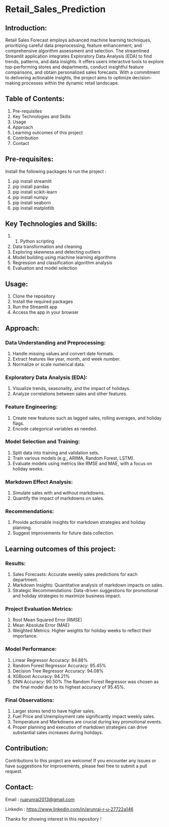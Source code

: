 # Retail_Sales_Prediction
## Introduction:
Retail Sales Forecast employs advanced machine learning techniques, prioritizing careful data preprocessing, feature enhancement, and comprehensive algorithm assessment and selection. The streamlined Streamlit application integrates Exploratory Data Analysis (EDA) to find trends, patterns, and data insights. It offers users interactive tools to explore top-performing stores and departments, conduct insightful feature comparisons, and obtain personalized sales forecasts. With a commitment to delivering actionable insights, the project aims to optimize decision-making processes within the dynamic retail landscape.

## Table of Contents:
1. Pre-requisites
2. Key Technologies and Skills
3. Usage
4. Approach
5. Learning outcomes of this project
6. Contribution
7. Contact

## Pre-requisites:
Install the following packages to run the project :
1. pip install streamlit
2. pip install pandas
3. pip install scikit-learn
4. pip install numpy
5. pip install seaborn
6. pip install matplotlib

## Key Technologies and Skills:
1. 1. Python scripting 
2. Data transformation and cleaning
3. Exploring skewness and detecting outliers
4. Model building using machine learning algorithms
5. Regression and classification algorithm analysis
6. Evaluation and model selection

## Usage:
1. Clone the repository
2. Install the required packages
3. Run the Streamlit app
4. Access the app in your browser

## Approach:
### Data Understanding and Preprocessing:
1. Handle missing values and convert date formats.
2. Extract features like year, month, and week number.
3. Normalize or scale numerical data.

### Exploratory Data Analysis (EDA):
1. Visualize trends, seasonality, and the impact of holidays.
2. Analyze correlations between sales and other features.

### Feature Engineering:
1. Create new features such as lagged sales, rolling averages, and holiday flags.
2. Encode categorical variables as needed.

### Model Selection and Training:
1. Split data into training and validation sets.
2. Train various models (e.g., ARIMA, Random Forest, LSTM).
3. Evaluate models using metrics like RMSE and MAE, with a focus on holiday weeks.

### Markdown Effect Analysis:
1. Simulate sales with and without markdowns.
2. Quantify the impact of markdowns on sales.

### Recommendations:
1. Provide actionable insights for markdown strategies and holiday planning.
2. Suggest improvements for future data collection.

## Learning outcomes of this project:
### Results:
1. Sales Forecasts: Accurate weekly sales predictions for each department.
2. Markdown Insights: Quantitative analysis of markdown impacts on sales.
3. Strategic Recommendations: Data-driven suggestions for promotional and holiday strategies to maximize business impact.

### Project Evaluation Metrics:
1. Root Mean Squared Error (RMSE)
2. Mean Absolute Error (MAE)
3. Weighted Metrics: Higher weights for holiday weeks to reflect their importance.

### Model Performance:
1. Linear Regressor Accuracy: 84.88%
2. Random Forest Regressor Accuracy: 95.45%
3. Decision Tree Regressor Accuracy: 94.08%
4. XGBoost Accuracy: 94.21%
5. DNN Accuracy: 90.50% The Random Forest Regressor was chosen as the final model due to its highest accuracy of 95.45%.

### Final Observations:
1. Larger stores tend to have higher sales.
2. Fuel Price and Unemployment rate significantly impact weekly sales.
3. Temperature and Markdowns are crucial during key promotional events.
4. Proper planning and execution of markdown strategies can drive substantial sales increases during holidays.

## Contribution:
Contributions to this project are welcome! If you encounter any issues or have suggestions for improvements, please feel free to submit a pull request.

## Contact:

Email : [ruarunraj2013@gmail.com](mailto:ruarunraj2013@gmail.com)

Linkedin : https://www.linkedin.com/in/arunraj-r-u-27722a146

Thanks for showing interest in this repository !

